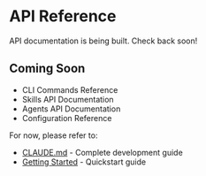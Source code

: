 # API Reference

API documentation is being built. Check back soon!

## Coming Soon

- CLI Commands Reference
- Skills API Documentation
- Agents API Documentation
- Configuration Reference

For now, please refer to:
- [CLAUDE.md](https://github.com/anton-abyzov/specweave/blob/main/CLAUDE.md) - Complete development guide
- [Getting Started](../guides/getting-started/quickstart.md) - Quickstart guide

